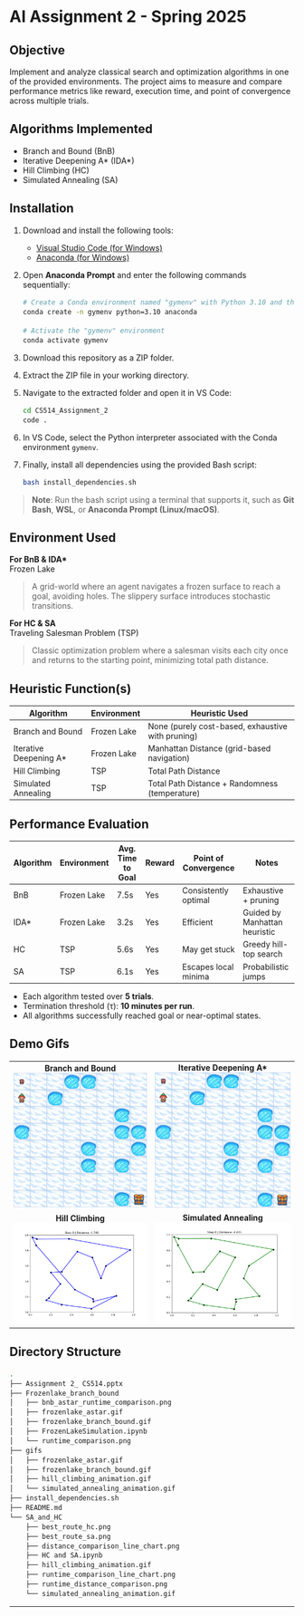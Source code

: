 # AI Assignment 2 - Spring 2025

## Objective
Implement and analyze classical search and optimization algorithms in one of the provided environments. The project aims to measure and compare performance metrics like reward, execution time, and point of convergence across multiple trials.


## Algorithms Implemented
- Branch and Bound (BnB)
- Iterative Deepening A* (IDA*)
- Hill Climbing (HC)
- Simulated Annealing (SA)

## Installation

1. Download and install the following tools:
   - [Visual Studio Code (for Windows)](https://code.visualstudio.com/Download)
   - [Anaconda (for Windows)](https://www.anaconda.com/download)

2. Open **Anaconda Prompt** and enter the following commands sequentially:

    ```bash
    # Create a Conda environment named "gymenv" with Python 3.10 and the Anaconda distribution
    conda create -n gymenv python=3.10 anaconda

    # Activate the "gymenv" environment
    conda activate gymenv
    ```

3. Download this repository as a ZIP folder.

4. Extract the ZIP file in your working directory.

5. Navigate to the extracted folder and open it in VS Code:

    ```bash
    cd CS514_Assignment_2
    code .
    ```

6. In VS Code, select the Python interpreter associated with the Conda environment `gymenv`.

7. Finally, install all dependencies using the provided Bash script:

    ```bash
    bash install_dependencies.sh
    ```

>**Note**: Run the bash script using a terminal that supports it, such as **Git Bash**, **WSL**, or **Anaconda Prompt (Linux/macOS)**.

## Environment Used

**For BnB & IDA\***  
Frozen Lake  
> A grid-world where an agent navigates a frozen surface to reach a goal, avoiding holes. The slippery surface introduces stochastic transitions.

**For HC & SA**  
Traveling Salesman Problem (TSP)  
> Classic optimization problem where a salesman visits each city once and returns to the starting point, minimizing total path distance.



## Heuristic Function(s)

| Algorithm             | Environment     | Heuristic Used                                  |
|----------------------|------------------|--------------------------------------------------|
| Branch and Bound     | Frozen Lake      | None (purely cost-based, exhaustive with pruning)|
| Iterative Deepening A* | Frozen Lake    | Manhattan Distance (grid-based navigation)       |
| Hill Climbing        | TSP              | Total Path Distance                              |
| Simulated Annealing  | TSP              | Total Path Distance + Randomness (temperature)   |



## Performance Evaluation

| Algorithm | Environment   | Avg. Time to Goal | Reward | Point of Convergence | Notes                        |
|-----------|---------------|------------------|--------|----------------------|------------------------------|
| BnB       | Frozen Lake   | 7.5s             |   Yes  | Consistently optimal | Exhaustive + pruning         |
| IDA*      | Frozen Lake   | 3.2s             |  Yes   | Efficient            | Guided by Manhattan heuristic|
| HC        | TSP           | 5.6s             |  Yes   | May get stuck        | Greedy hill-top search       |
| SA        | TSP           | 6.1s             |  Yes   | Escapes local minima | Probabilistic jumps          |

- Each algorithm tested over **5 trials**.
- Termination threshold (τ): **10 minutes per run**.
- All algorithms successfully reached goal or near-optimal states.



## Demo Gifs

<div align="center">

<!-- First Row -->
<table>
  <tr>
    <td align="center">
      <strong>Branch and Bound</strong><br>
      <img src="gifs/frozenlake_branch_bound.gif" width="300"/>
    </td>
    <td align="center">
      <strong>Iterative Deepening A*</strong><br>
      <img src="gifs/frozenlake_astar.gif" width="300"/>
    </td>
  </tr>

  <!-- Second Row -->
  <tr>
    <td align="center">
      <strong>Hill Climbing</strong><br>
      <img src="gifs/hill_climbing_animation.gif" width="300"/>
    </td>
    <td align="center">
      <strong>Simulated Annealing</strong><br>
      <img src="gifs/simulated_annealing_animation.gif" width="300"/>
    </td>
  </tr>
</table>

</div>



## Directory Structure
```bash
.
├── Assignment 2_ CS514.pptx
├── Frozenlake_branch_bound
│   ├── bnb_astar_runtime_comparison.png
│   ├── frozenlake_astar.gif
│   ├── frozenlake_branch_bound.gif
│   ├── FrozenLakeSimulation.ipynb
│   └── runtime_comparison.png
├── gifs
│   ├── frozenlake_astar.gif
│   ├── frozenlake_branch_bound.gif
│   ├── hill_climbing_animation.gif
│   └── simulated_annealing_animation.gif
├── install_dependencies.sh
├── README.md
└── SA_and_HC
    ├── best_route_hc.png
    ├── best_route_sa.png
    ├── distance_comparison_line_chart.png
    ├── HC and SA.ipynb
    ├── hill_climbing_animation.gif
    ├── runtime_comparison_line_chart.png
    ├── runtime_distance_comparison.png
    └── simulated_annealing_animation.gif
```

--------------------------------------------------------

















